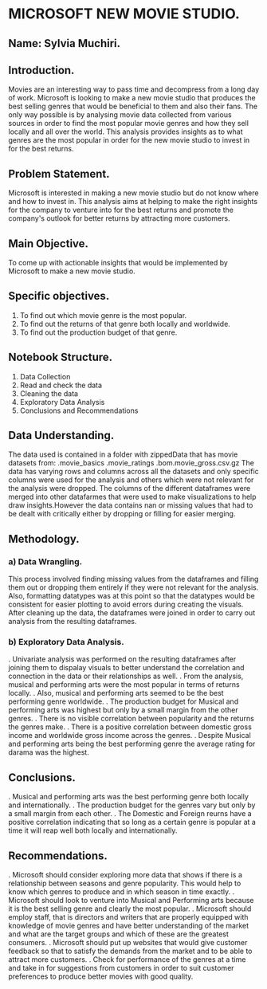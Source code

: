 # MICROSOFT NEW MOVIE STUDIO.

## Name: Sylvia Muchiri.

## Introduction.
Movies are an interesting way to pass time and decompress from a long day of work. Microsoft is looking to make a new movie studio that produces the best selling genres that would be beneficial to them and also their fans. The only way possible is by analysing movie data collected from various sources in order to find the most popular movie genres and how they sell locally and all over the world. This analysis provides insights as to what genres are the most popular in order for the new movie studio to invest in for the best returns.


## Problem Statement.
Microsoft is interested in making a new movie studio but do not know where and how to invest in. This analysis aims at helping to make the right insights for the company to venture into for the best returns and promote the company's outlook for better returns by attracting more customers.

## Main Objective.
To come up with actionable insights that would be implemented by Microsoft to make a new movie studio.

## Specific objectives.
1. To find out which movie genre is the most popular.
2. To find out the returns of that genre both locally and worldwide.
3. To find out the production budget of that genre.

## Notebook Structure.
1. Data Collection
2. Read and check the data
3. Cleaning the data
4. Exploratory Data Analysis
5. Conclusions and Recommendations

## Data Understanding.
The data used is contained in a folder with zippedData that has movie datasets from:
.movie_basics
.movie_ratings
.bom.movie_gross.csv.gz
The data has varying rows and columns across all the datasets and only specific columns were used for the analysis and others which were not relevant for the analysis were dropped. The columns of the different dataframes were merged into other datafarmes that were used to make visualizations to help draw insights.However the data contains nan or missing values that had to be dealt with critically either by dropping or filling for easier merging.  

## Methodology.

### a) Data Wrangling.
This process involved finding missing values from the dataframes and filling them out or dropping them entirely if they were not relevant for the analysis. Also, formatting datatypes was at this point so that the datatypes would be consistent for easier plotting to avoid errors during creating the visuals. After cleaning up the data, the dataframes were joined in order to carry out analysis from the resulting dataframes.

### b) Exploratory Data Analysis.
. Univariate analysis was performed on the resulting dataframes after joining them to dispalay visuals to better understand the correlation and connection in the data or their relationships as well.
. From the analysis, musical and performing arts were the most popular in terms of returns locally.
. Also, musical and performing arts seemed to be the best performing genre worldwide.
. The production budget for Musical and performing arts was highest but only by a small margin from the other genres.
. There is no visible correlation between popularity and the returns the genres make.
. There is a positive correlation between domestic gross income and worldwide gross income across the genres.
. Despite Musical and performing arts being the best performing genre the average rating for darama was the highest.

## Conclusions.
. Musical and performing arts was the best performing genre both locally and internationally.
. The production budget for the genres vary but only by a small margin from each other.
. The Domestic and Foreign reurns have a positive correlation indicating that so long as a certain genre is popular at a time it will reap well both locally and internationally.

## Recommendations.
. Microsoft should consider exploring more data that shows if there is a relationship between seasons and genre popularity. This would help to know which genres to produce and in which season in time exactly.
. Microsoft should look to venture into Musical and Performing arts because it is the best selling genre and clearly the most popular.
. Microsoft should employ staff, that is directors and writers that are properly equipped with knowledge of movie genres and have better understanding of the market and what are the target groups and which of these are the greatest consumers.
. Microsoft should put up websites that would give customer feedback so that to satisfy the demands from the market and to be able to attract more customers.
. Check for performance of the genres at a time and take in for suggestions from customers in order to suit customer preferences to produce better movies with good quality.


